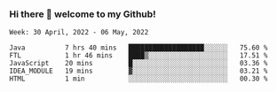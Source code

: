 ### Hi there 👋 welcome to my Github! 

<!--START_SECTION:waka-->
```text
Week: 30 April, 2022 - 06 May, 2022

Java          7 hrs 40 mins   ███████████████████░░░░░░   75.60 % 
FTL           1 hr 46 mins    ████▒░░░░░░░░░░░░░░░░░░░░   17.51 % 
JavaScript    20 mins         █░░░░░░░░░░░░░░░░░░░░░░░░   03.36 % 
IDEA_MODULE   19 mins         ▓░░░░░░░░░░░░░░░░░░░░░░░░   03.21 % 
HTML          1 min           ░░░░░░░░░░░░░░░░░░░░░░░░░   00.30 % 
```
<!--END_SECTION:waka-->
